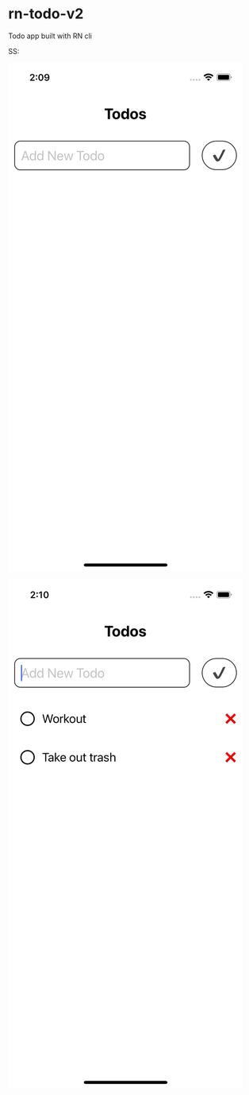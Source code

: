 # rn-todo-v2

Todo app built with RN cli

SS:

![](./screenshots/Simulator%20Screen%20Shot%20-%20iPhone%2013%20-%202022-08-20%20at%2014.09.29.png)

![](./screenshots/Simulator%20Screen%20Shot%20-%20iPhone%2013%20-%202022-08-20%20at%2014.10.37.png)

